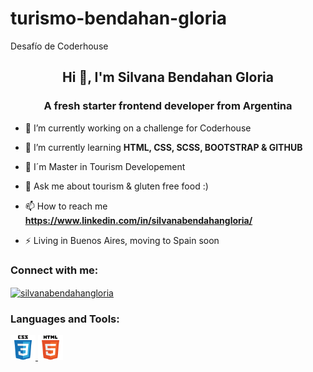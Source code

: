 # turismo-bendahan-gloria
Desafío de Coderhouse
<h2 align="center">Hi 👋, I'm Silvana Bendahan Gloria</h2>
<h3 align="center">A fresh starter frontend developer from Argentina</h3>

- 🔭 I’m currently working on a challenge for Coderhouse

- 🌱 I’m currently learning **HTML, CSS, SCSS, BOOTSTRAP & GITHUB**

- 📄 I´m Master in Tourism Developement

- 💬 Ask me about tourism & gluten free food :)

- 📫 How to reach me **https://www.linkedin.com/in/silvanabendahangloria/**

- ⚡ Living in Buenos Aires, moving to Spain soon

<h3 align="left">Connect with me:</h3>
<p align="left">
<a href="https://linkedin.com/in/silvanabendahangloria" target="blank"><img align="center" src="https://raw.githubusercontent.com/rahuldkjain/github-profile-readme-generator/master/src/images/icons/Social/linked-in-alt.svg" alt="silvanabendahangloria" height="30" width="40" /></a>
</p>

<h3 align="left">Languages and Tools:</h3>
<p align="left"> <a href="https://www.w3schools.com/css/" target="_blank" rel="noreferrer"> <img src="https://raw.githubusercontent.com/devicons/devicon/master/icons/css3/css3-original-wordmark.svg" alt="css3" width="40" height="40"/> </a> <a href="https://www.w3.org/html/" target="_blank" rel="noreferrer"> <img src="https://raw.githubusercontent.com/devicons/devicon/master/icons/html5/html5-original-wordmark.svg" alt="html5" width="40" height="40"/> </a> </p>
